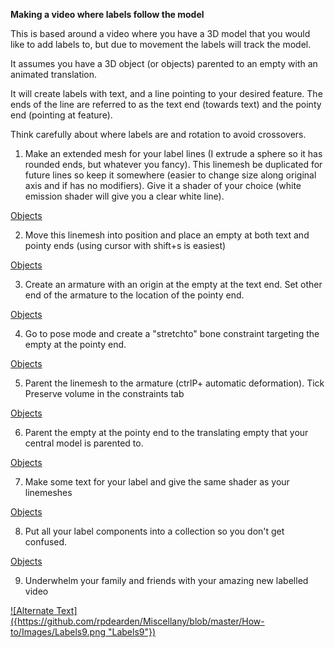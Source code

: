 **Making a video where labels follow the model**

This is based around a video where you have a 3D model that you would like to add labels to, but due to movement the labels will track the model.

It assumes you have a 3D object (or objects) parented to an empty with an animated translation.

It will create labels with text, and a line pointing to your desired feature. The ends of the line are referred to as the text end (towards text) and the pointy end (pointing at feature).

Think carefully about where labels are and rotation to avoid crossovers.

1. Make an extended mesh for your label lines (I extrude a sphere so it has rounded ends, but whatever you fancy). This linemesh be duplicated for future lines so keep it somewhere (easier to change size along original axis and if has no modifiers). Give it a shader of your choice (white emission shader will give you a clear white line).

[Objects](https://github.com/rpdearden/Miscellany/blob/master/How-to/Images/Labels1.png "Labels1")

2. Move this linemesh into position and place an empty at both text and pointy ends (using cursor with shift+s is easiest)

[Objects](https://github.com/rpdearden/Miscellany/blob/master/How-to/Images/Labels2.png "Labels2")

3. Create an armature with an origin at the empty at the text end. Set other end of the armature to the location of the pointy end.

[Objects](https://github.com/rpdearden/Miscellany/blob/master/How-to/Images/Labels3.png "Labels3")

4. Go to pose mode and create a "stretchto" bone constraint targeting the empty at the pointy end.

[Objects](https://github.com/rpdearden/Miscellany/blob/master/How-to/Images/Labels4.png "Labels4")

5. Parent the linemesh to the armature (ctrlP+  automatic deformation). Tick Preserve volume in the constraints tab

[Objects](https://github.com/rpdearden/Miscellany/blob/master/How-to/Images/Labels5.png "Labels5")

6. Parent the empty at the pointy end to the translating empty that your central model is parented to.

[Objects](https://github.com/rpdearden/Miscellany/blob/master/How-to/Images/Labels6.png "Labels6")

7. Make some text for your label and give the same shader as your linemeshes 

[Objects](https://github.com/rpdearden/Miscellany/blob/master/How-to/Images/Labels7.png "Labels7")

8. Put all your label components into a collection so you don't get confused.

[Objects](https://github.com/rpdearden/Miscellany/blob/master/How-to/Images/Labels8.png "Labels8")

9. Underwhelm your family and friends with your amazing new labelled video

[![Alternate Text]({https://github.com/rpdearden/Miscellany/blob/master/How-to/Images/Labels9.png "Labels9"})]({https://drive.google.com/file/d/18Tdz8o-OAqKJvWRItVw-SrmIBbEqmK82/view?usp=sharing} "Labelled Monkey vid")
